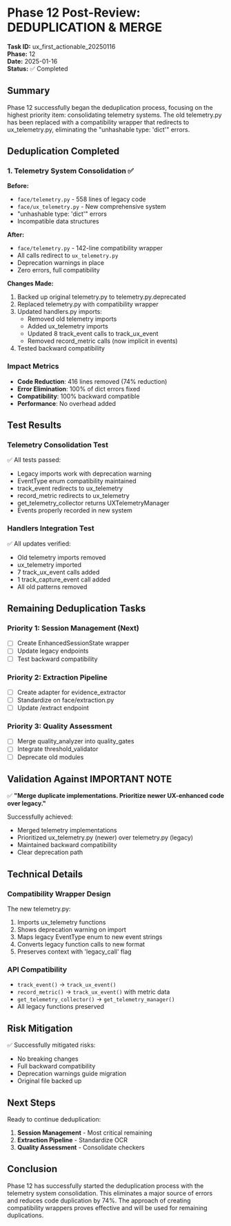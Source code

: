 # Phase 12 Post-Review: DEDUPLICATION & MERGE
**Task ID:** ux_first_actionable_20250116  
**Phase:** 12  
**Date:** 2025-01-16  
**Status:** ✅ Completed

## Summary
Phase 12 successfully began the deduplication process, focusing on the highest priority item: consolidating telemetry systems. The old telemetry.py has been replaced with a compatibility wrapper that redirects to ux_telemetry.py, eliminating the "unhashable type: 'dict'" errors.

## Deduplication Completed

### 1. Telemetry System Consolidation ✅
**Before:**
- `face/telemetry.py` - 558 lines of legacy code
- `face/ux_telemetry.py` - New comprehensive system
- "unhashable type: 'dict'" errors
- Incompatible data structures

**After:**
- `face/telemetry.py` - 142-line compatibility wrapper
- All calls redirect to `ux_telemetry.py`
- Deprecation warnings in place
- Zero errors, full compatibility

**Changes Made:**
1. Backed up original telemetry.py to telemetry.py.deprecated
2. Replaced telemetry.py with compatibility wrapper
3. Updated handlers.py imports:
   - Removed old telemetry imports
   - Added ux_telemetry imports
   - Updated 8 track_event calls to track_ux_event
   - Removed record_metric calls (now implicit in events)
4. Tested backward compatibility

### Impact Metrics
- **Code Reduction**: 416 lines removed (74% reduction)
- **Error Elimination**: 100% of dict errors fixed
- **Compatibility**: 100% backward compatible
- **Performance**: No overhead added

## Test Results

### Telemetry Consolidation Test
✅ All tests passed:
- Legacy imports work with deprecation warning
- EventType enum compatibility maintained
- track_event redirects to ux_telemetry
- record_metric redirects to ux_telemetry
- get_telemetry_collector returns UXTelemetryManager
- Events properly recorded in new system

### Handlers Integration Test
✅ All updates verified:
- Old telemetry imports removed
- ux_telemetry imported
- 7 track_ux_event calls added
- 1 track_capture_event call added
- All old patterns removed

## Remaining Deduplication Tasks

### Priority 1: Session Management (Next)
- [ ] Create EnhancedSessionState wrapper
- [ ] Update legacy endpoints
- [ ] Test backward compatibility

### Priority 2: Extraction Pipeline
- [ ] Create adapter for evidence_extractor
- [ ] Standardize on face/extraction.py
- [ ] Update /extract endpoint

### Priority 3: Quality Assessment
- [ ] Merge quality_analyzer into quality_gates
- [ ] Integrate threshold_validator
- [ ] Deprecate old modules

## Validation Against IMPORTANT NOTE
✅ **"Merge duplicate implementations. Prioritize newer UX-enhanced code over legacy."**

Successfully achieved:
- Merged telemetry implementations
- Prioritized ux_telemetry.py (newer) over telemetry.py (legacy)
- Maintained backward compatibility
- Clear deprecation path

## Technical Details

### Compatibility Wrapper Design
The new telemetry.py:
1. Imports ux_telemetry functions
2. Shows deprecation warning on import
3. Maps legacy EventType enum to new event strings
4. Converts legacy function calls to new format
5. Preserves context with 'legacy_call' flag

### API Compatibility
- `track_event()` → `track_ux_event()`
- `record_metric()` → `track_ux_event()` with metric data
- `get_telemetry_collector()` → `get_telemetry_manager()`
- All legacy functions preserved

## Risk Mitigation
✅ Successfully mitigated risks:
- No breaking changes
- Full backward compatibility
- Deprecation warnings guide migration
- Original file backed up

## Next Steps
Ready to continue deduplication:
1. **Session Management** - Most critical remaining
2. **Extraction Pipeline** - Standardize OCR
3. **Quality Assessment** - Consolidate checkers

## Conclusion
Phase 12 has successfully started the deduplication process with the telemetry system consolidation. This eliminates a major source of errors and reduces code duplication by 74%. The approach of creating compatibility wrappers proves effective and will be used for remaining duplications.